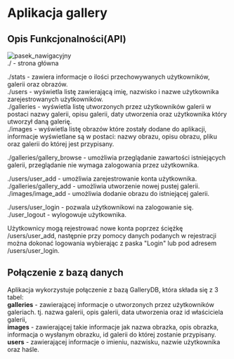 # Aplikacja gallery

## Opis Funkcjonalności(API)
![pasek_nawigacyjny](https://github.com/m4dox21/Web-development/assets/132065931/36fe7492-89e6-43bc-9264-cae47ee6e67e)  
./ - strona główna

./stats - zawiera informacje o ilości przechowywanych użytkowników, galerii oraz obrazów.  
./users - wyświetla listę zawierającą imię, nazwisko i nazwe użytkownika zarejestrowanych użytkowników.  
./galleries - wyświetla listę utworzonych przez użytkowników galerii w postaci nazwy galerii, opisu galerii, daty utworzenia oraz użytkownika który utworzył daną galerię.  
./images - wyświetla listę obrazów które zostały dodane do aplikacji, informacje wyświetlane są w postaci: nazwy obrazu, opisu obrazu, pliku oraz galerii do której jest przypisany.  

./galleries/gallery_browse - umożliwia przeglądanie zawartości istniejących galerii, przeglądanie nie wymaga zalogowania przez użytkownika.

./users/user_add - umożliwia zarejestrowanie konta użytkownika. 
./galleries/gallery_add - umożliwia utworzenie nowej pustej galerii.
./images/image_add - umożliwia dodanie obrazu do istniejącej galerii.

./users/user_login - pozwala użytkownikowi na zalogowanie się.
./user_logout - wylogowuje użytkownika.

Użytkownicy mogą rejestrować nowe konta poprzez ściężkę /users/user_add, następnie przy pomocy danych podanych w rejestracji można dokonać logowania wybierając z paska "Login" lub pod adresem /users/user_login.


## Połączenie z bazą danych
Aplikacja wykorzystuje połączenie z bazą GalleryDB, która składa się z 3 tabel:  
**galleries** - zawierającej informacje o utworzonych przez użytkowników galeriach. tj. nazwa galerii, opis galerii, data utworzenia oraz id właściciela galerii,  
**images** - zawierającej takie informacje jak nazwa obrazka, opis obrazka, informacja o wysłanym obrazku, id galerii do której zostanie przypisany.  
**users** - zawierającej informacje o imieniu, nazwisku, nazwie użytkownika oraz haśle.
